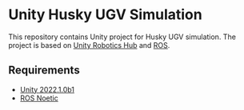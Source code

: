 # Unity Husky UGV Simulation

This repository contains Unity project for Husky UGV simulation. The project is based on [Unity Robotics Hub](https://github.com/Unity-Technologies/Unity-Robotics-Hub) and [ROS](https://wiki.ros.org/).

## Requirements

- [Unity 2022.1.0b1](https://unity3d.com/unity/beta/2022.1.0b1)
- [ROS Noetic](http://wiki.ros.org/noetic/Installation/Ubuntu)